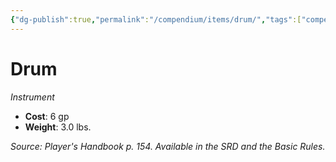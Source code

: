 ```yaml
---
{"dg-publish":true,"permalink":"/compendium/items/drum/","tags":["compendium/src/5e/phb","item/gear/instrument"]}
---
```


# Drum
*Instrument*  

- **Cost**: 6 gp
- **Weight**: 3.0 lbs.

*Source: Player's Handbook p. 154. Available in the SRD and the Basic Rules.*